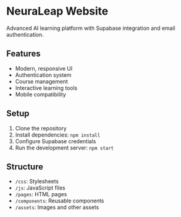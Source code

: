 # NeuraLeap Website

Advanced AI learning platform with Supabase integration and email authentication.

## Features

* Modern, responsive UI
* Authentication system
* Course management
* Interactive learning tools
* Mobile compatibility

## Setup

1. Clone the repository
2. Install dependencies: `npm install`
3. Configure Supabase credentials
4. Run the development server: `npm start`

## Structure

* `/css`: Stylesheets
* `/js`: JavaScript files
* `/pages`: HTML pages
* `/components`: Reusable components
* `/assets`: Images and other assets